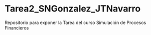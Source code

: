 # Tarea2_SNGonzalez_JTNavarro
Repositorio para exponer la Tarea del curso Simulación de Procesos Financieros
